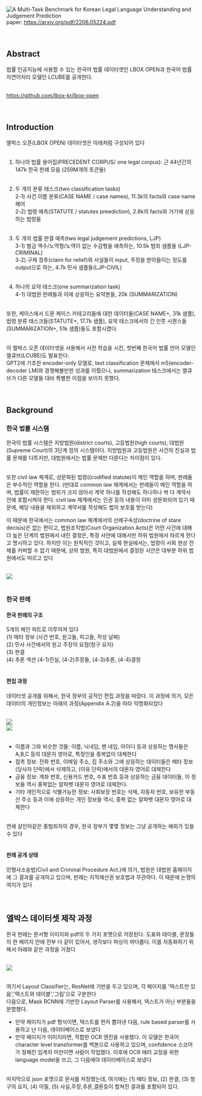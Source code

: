 ![A Multi-Task Benchmark for Korean Legal Language Understanding and Judgement Prediction](./imgs/benchmark_paper_header.png)<br>
paper: https://arxiv.org/pdf/2206.05224.pdf<br><br><br>

## Abstract <br>
법률 인공지능에 사용할 수 있는 한국어 법률 데이터셋인 LBOX OPEN과 한국어 법률 자연어처리 모델인 LCUBE를 공개한다.<br><br>

https://github.com/lbox-kr/lbox-open<br><br><br>


## Introduction<br>
엘박스 오픈(LBOX OPEN) 데이터셋은 아래처럼 구성되어 있다<br><br>

1) 하나의 법률 용어집(PRECEDENT CORPUS/ one legal corpus): 근 44년간의 147k 한국 판례 모음 (259M개의 토큰들)<br><br>

2) 두 개의 분류 태스크(two classification tasks)<br>
    2-1) 사건 이름 분류(CASE NAME / case names), 11.3k의 facts와 case name 페어<br>
    2-2) 법령 예측(STATUTE / statutes preediction), 2.8k의 facts와 거기에 상응하는 법령들<br><br>
    
3) 두 개의 법률 판결 예측(two legal judgement predictions, LJP)<br>
    3-1) 벌금 액수/노역형/노역이 없는 수감형을 예측하는, 10.5k 범죄 샘플들 (LJP-CRIMINAL)<br>
    3-2) 구제 정추(claim for relief)와 사실들이 input, 주장을 받아들이는 정도를 output으로 하는, 4.7k 민사 샘플들(LJP-CIVIL)<br><br>
    
4) 하나의 요약 태스크(one summarization task)<br>
    4-1) 대법원 판례들과 이에 상응하는 요약본들, 20k (SUMMARIZATION)<br><br>
    
또한, 케이스에서 드문 케이스 카테고리들에 대한 데이터들(CASE NAME+, 31k 샘플), 법령 분류 태스크들(STATUTE+, 17.7k 샘플), 요약 태스크에서의 긴 인풋 시퀀스들(SUMMARIZATION+, 51k 샘플)들도 포함시켰다.<br><br> 


이 엘박스 오픈 데이터셋을 사용해서 사전 학습을 시킨, 첫번째 한국어 법률 언어 모델인 엘큐브(LCUBE)도 발표한다.<br>
GPT2에 기초한 encoder-only 모델로, text classification 문제에서 m5(encoder-decoder LM)와 경쟁해볼만한 성과를 이뤘으나, summarization 태스크에서는 엘큐브가 다른 모델들 대비 특별한 이점을 보이지 못했다.<br><br><br>


## Background<br>
### 한국 법률 시스템<br>
한국의 법률 시스템은 지방법원(district courts), 고등법원(high courts), 대법원(Supreme Court)의 3단계 정의 시스템이다. 지방법원과 고등법원은 사건의 진실과 법률 문제를 다투지만, 대법원에서는 법률 문제만 다룬다는 차이점이 있다.<br><br>

또한 civil law 체계로, 성문화된 법령((codified statute)이 메인 역할을 하며, 판례들은 부수적인 역할을 한다. (반대로 common law 체계에서는 판례들이 메인 역할을 하며, 법률이 제한하는 범위가 크지 않아서 계약 하나를 작성해도 하나하나 싹 다 계약서 안에 포함시켜야 한다. civil law 체계에서는 인권 등의 내용이 이미 성문화되어 있기 때문에, 해당 내용을 제외하고 계약서를 작성해도 법의 보호를 받는다)<br>

이 때문에 한국에서는 common law 체계에서의 선례구속성(doctrine of stare decisis)은 없는 편이고, 법원조직법(Court Organization Acts)은 어떤 사건에 대해 더 높은 단계의 법원에서 내린 결정은, 특정 사안에 대해서만 하위 법원에서 따르게 한다고 명시하고 있다. 하지만 이는 원칙적인 것이고, 실제 현실에서는, 법령이 사회 현상 전체를 커버할 수 없기 때문에, 상위 법원, 특히 대법원에서 결정된 사안은 대부분 하위 법원에서도 따르고 있다<br><br>

![](./imgs/precedents_pipeline.png)<br><br>


### 한국 판례<br>
#### 한국 판례의 구조<br>
5개의 메인 파트로 이루어져 있다<br>
(1) 메타 정보 (사건 번호, 원고들, 피고들, 작성 날짜)<br>
(2) 민사 사건에서의 원고 주장의 요점(청구 요지)<br>
(3) 판결<br>
(4) 추론 섹션 (4-1)진실, (4-2)주장들, (4-3)추론, (4-4)결정<br><br>

#### 편집 과정<br>
데이터셋 공개를 위해서, 한국 정부의 공적인 편집 과정을 따랐다. 이 과정에 의거, 모든 데이터의 개인정보는 아래의 과정(Appendix A.2)을 따라 익명화되었다<br><br>

![](./imgs/redaction_rule01.png)<br>
![](./imgs/redaction_rule02.png)<br><br>

- 이름과 그와 비슷한 것들: 이름, 닉네임, 펜 네임, 아이디 등과 상응하는 명사들은 A,B,C 등의 대문자 영어로, 특정인을 중복없이 대체한다<br>
- 접촉 정보: 전화 번호, 이메일 주소, 집 주소와 그에 상응하는 데이터들은 메타 정보(당사자 단락)에서 삭제하고, (이유 단락)에서의 대문자 영어로 대체한다<br>
- 금융 정보: 계좌 번호, 신용카드 번호, 수표 번호 등과 상응하는 금융 데이터들, 이 정보들 역시 중복없는 알파벳 대문자 영어로 대체한다.<br>
- 기타 개인적으로 식별가능한 정보: 사회보장 번호는 삭제, 자동차 번호, 보유한 부동산 주소 등과 이에 상응하는 개인 정보들 역시, 중복 없는 알파벳 대문자 영어로 대체한다<br><br>

연쇄 살인마같은 중범죄자의 경우, 한국 정부가 몇몇 정보는 그냥 공개하는 예외가 있을 수 있다<br><br>

#### 판례 공개 상태<br>
민형사소송법(Civil and Criminal Procedure Act.)에 의거, 법원은 대법원 홈페이지에 그 결과를 공개하고 있으며, 판례는 지적재산권 보호법과 무관하다. 이 때문에 논쟁의 여지가 있다<br><br><br>

## 엘박스 데이터셋 제작 과정<br>

한국 판례는 문서형 이미지와 pdf의 두 가지 포맷으로 저장된다. 도표와 테이블, 문장들이 한 페이지 안에 전부 다 같이 있어서, 생각보다 파싱이 까다롭다. 이를 자동화하기 위해서 아래와 같은 과정을 거쳤다<br><br>

![](./imgs/precedents_pipeline.png)<br><br>

여기서 Layout Classifier는, ResNet에 기반을 두고 있으며, 각 페이지를 '텍스트만 있음','텍스트와 테이블','그림'으로 구분한다<br>
다음으로, Mask RCNN에 기반한 Layout Parser를 사용해서, 텍스트가 아닌 부분들을 분할했다.<br>
- 만약 페이지가 pdf 형식이면, 텍스트를 먼저 뽑아낸 다음, rule based parser를 사용하고 난 다음, 데이터베이스로 보냈다<br>
- 만약 페이지가 이미지라면, 적합한 OCR 엔진을 사용했다. 이 모델은 한국어 character level transformer를 백본으로 사용하고 있으며, confidence 스코어가 정해진 임계치 미만이면 사람이 작업했다. 이후에 OCR 에러 교정을 위한 language model을 쓰고, 그 다음에야 데이터베이스로 보냈다<br><br>

마지막으로 json 포맷으로 문서를 저장했는데, 여기에는 (1) 메타 정보, (2) 판결, (3) 청구의 요지, (4) 어필, (5) 사실,주장,추론,결론등이 합쳐진 결과를 포함되어 있다.<br>

